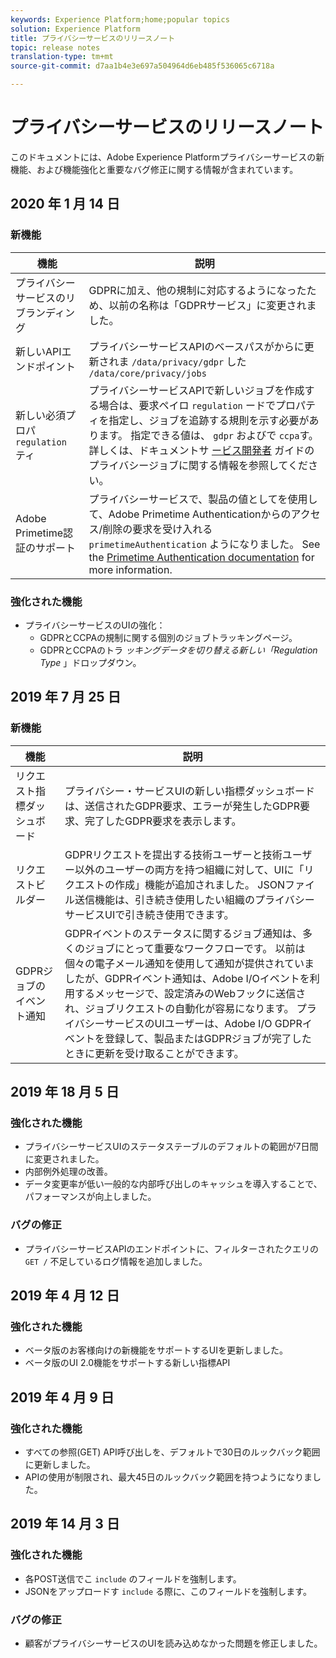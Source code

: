 ```yaml
---
keywords: Experience Platform;home;popular topics
solution: Experience Platform
title: プライバシーサービスのリリースノート
topic: release notes
translation-type: tm+mt
source-git-commit: d7aa1b4e3e697a504964d6eb485f536065c6718a

---
```



# プライバシーサービスのリリースノート

このドキュメントには、Adobe Experience Platformプライバシーサービスの新機能、および機能強化と重要なバグ修正に関する情報が含まれています。

## 2020 年 1 月 14 日

### 新機能

| 機能 | 説明 |
--- | ---
| プライバシーサービスのリブランディング | GDPRに加え、他の規制に対応するようになったため、以前の名称は「GDPRサービス」に変更されました。 |
| 新しいAPIエンドポイント | プライバシーサービスAPIのベースパスがからに更新されま `/data/privacy/gdpr` した `/data/core/privacy/jobs` |
| 新しい必須プロパ `regulation` ティ | プライバシーサービスAPIで新しいジョブを作成する場合は、要求ペイロ `regulation` ードでプロパティを指定し、ジョブを追跡する規則を示す必要があります。 指定できる値は、 `gdpr` およびで `ccpa`す。 詳しくは、ドキュメントサ [ービス開発者](api/privacy-jobs.md) ガイドのプライバシージョブに関する情報を参照してください。 |
| Adobe Primetime認証のサポート | プライバシーサービスで、製品の値としてを使用して、Adobe Primetime Authenticationからのアクセス/削除の要求を受け入れる `primetimeAuthentication` ようになりました。 See the [Primetime Authentication documentation](http://tve.helpdocsonline.com/how-to-make-a-privacy-request) for more information. |

### 強化された機能

* プライバシーサービスのUIの強化：
   * GDPRとCCPAの規制に関する個別のジョブトラッキングページ。
   * GDPRとCCPAのトラ _ッキングデータを切り替える新しい「Regulation Type_ 」ドロップダウン。

## 2019 年 7 月 25 日

### 新機能

| 機能 | 説明 |
--- | ---
| リクエスト指標ダッシュボード | プライバシー・サービスUIの新しい指標ダッシュボードは、送信されたGDPR要求、エラーが発生したGDPR要求、完了したGDPR要求を表示します。 |
| リクエストビルダー | GDPRリクエストを提出する技術ユーザーと技術ユーザー以外のユーザーの両方を持つ組織に対して、UIに「リクエストの作成」機能が追加されました。 JSONファイル送信機能は、引き続き使用したい組織のプライバシーサービスUIで引き続き使用できます。 |
| GDPRジョブのイベント通知 | GDPRイベントのステータスに関するジョブ通知は、多くのジョブにとって重要なワークフローです。 以前は個々の電子メール通知を使用して通知が提供されていましたが、GDPRイベント通知は、Adobe I/Oイベントを利用するメッセージで、設定済みのWebフックに送信され、ジョブリクエストの自動化が容易になります。 プライバシーサービスのUIユーザーは、Adobe I/O GDPRイベントを登録して、製品またはGDPRジョブが完了したときに更新を受け取ることができます。 |

## 2019 年 18 月 5 日

### 強化された機能

* プライバシーサービスUIのステータステーブルのデフォルトの範囲が7日間に変更されました。
* 内部例外処理の改善。
* データ変更率が低い一般的な内部呼び出しのキャッシュを導入することで、パフォーマンスが向上しました。

### バグの修正

* プライバシーサービスAPIのエンドポイントに、フィルターされたクエリの `GET /` 不足しているログ情報を追加しました。

## 2019 年 4 月 12 日

### 強化された機能

* ベータ版のお客様向けの新機能をサポートするUIを更新しました。
* ベータ版のUI 2.0機能をサポートする新しい指標API

## 2019 年 4 月 9 日

### 強化された機能

* すべての参照(GET) API呼び出しを、デフォルトで30日のルックバック範囲に更新しました。
* APIの使用が制限され、最大45日のルックバック範囲を持つようになりました。

## 2019 年 14 月 3 日

### 強化された機能

* 各POST送信でこ `include` のフィールドを強制します。
* JSONをアップロードす `include` る際に、このフィールドを強制します。

### バグの修正

* 顧客がプライバシーサービスのUIを読み込めなかった問題を修正しました。